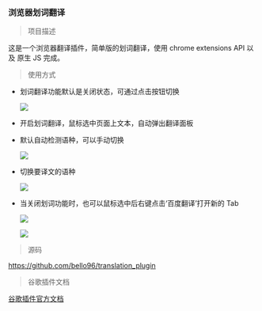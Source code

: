 ### 浏览器划词翻译

> 项目描述

这是一个浏览器翻译插件，简单版的划词翻译，使用 chrome extensions API 以及 原生 JS 完成。

> 使用方式

- 划词翻译功能默认是关闭状态，可通过点击按钮切换

  ![](https://files.mdnice.com/user/3666/237ee31c-ec12-49a5-8bad-830186918198.png)

- 开启划词翻译，鼠标选中页面上文本，自动弹出翻译面板
- 默认自动检测语种，可以手动切换

  ![](https://files.mdnice.com/user/3666/5270d78c-4e70-4f8f-91b2-3fb8793e81c9.png)

- 切换要译文的语种

  ![](https://files.mdnice.com/user/3666/eecc0125-02f5-4c61-b6ee-c408d84ea35d.png)

- 当关闭划词功能时，也可以鼠标选中后右键点击‘百度翻译’打开新的 Tab

  ![](https://files.mdnice.com/user/3666/8a7c73c0-94d1-4237-9474-74411596dd57.png)

  ![](https://files.mdnice.com/user/3666/40bf1b01-b84d-457a-a10b-e4fba3c9bae5.png)

> 源码

https://github.com/bello96/translation_plugin

> 谷歌插件文档

[谷歌插件官方文档](https://developer.chrome.com/extensions)

